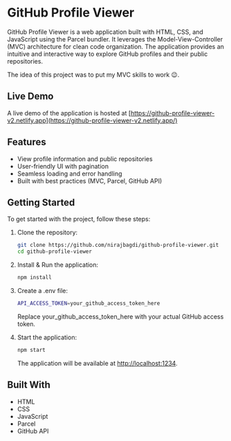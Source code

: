# GitHub Profile Viewer

GitHub Profile Viewer is a web application built with HTML, CSS, and JavaScript using the Parcel bundler. It leverages the Model-View-Controller (MVC) architecture for clean code organization. The application provides an intuitive and interactive way to explore GitHub profiles and their public repositories.

The idea of this project was to put my MVC skills to work 😉.

## Live Demo

A live demo of the application is hosted at [https://github-profile-viewer-v2.netlify.app](https://github-profile-viewer-v2.netlify.app/)

## Features

-   View profile information and public repositories
-   User-friendly UI with pagination
-   Seamless loading and error handling
-   Built with best practices (MVC, Parcel, GitHub API)

## Getting Started

To get started with the project, follow these steps:

1.  Clone the repository:

    ```sh
    git clone https://github.com/nirajbagdi/github-profile-viewer.git
    cd github-profile-viewer
    ```

2.  Install & Run the application:

    ```sh
    npm install
    ```

3.  Create a .env file:

    ```sh
    API_ACCESS_TOKEN=your_github_access_token_here
    ```

    Replace your_github_access_token_here with your actual GitHub access token.

4.  Start the application:

    ```sh
    npm start
    ```

    The application will be available at [http://localhost:1234](http://localhost:1234/).

## Built With

-   HTML
-   CSS
-   JavaScript
-   Parcel
-   GitHub API
